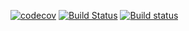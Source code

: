 [![codecov](https://codecov.io/gh/innostory/avm/branch/LITTLE.bang/graph/badge.svg)](https://codecov.io/gh/innostory/avm)
[![Build Status](https://travis-ci.org/innostory/avm.svg?branch=LITTLE.bang)](https://travis-ci.org/innostory/avm)
[![Build status](https://ci.appveyor.com/api/projects/status/0t5f79e4x9akyi0e/branch/LITTLE.bang?svg=true)](https://ci.appveyor.com/project/innostory/any-vm/branch/LITTLE.bang)
